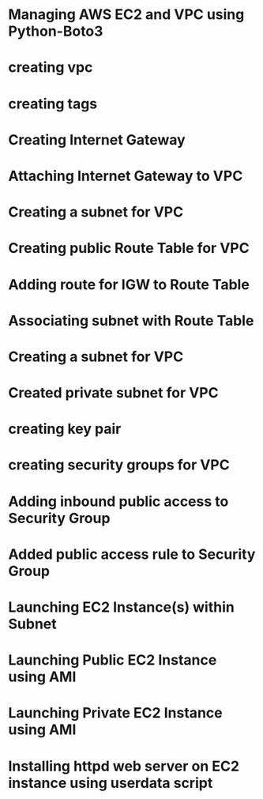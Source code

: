 # Managing AWS EC2 and VPC using Python-Boto3

# creating vpc
# creating tags
# Creating Internet Gateway
# Attaching Internet Gateway to VPC
# Creating a subnet for VPC
# Creating public Route Table for VPC 
# Adding route for IGW to Route Table 
# Associating subnet with Route Table
# Creating a subnet for VPC
# Created private subnet for VPC
# creating key pair
# creating security groups for VPC
# Adding inbound public access to Security Group
# Added public access rule to Security Group
# Launching EC2 Instance(s) within Subnet
# Launching Public EC2 Instance using AMI
# Launching Private EC2 Instance using AMI
# Installing httpd web server on EC2 instance using userdata script
